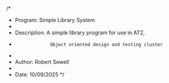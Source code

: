 /*
 *  Program:        Simple Library System
 *  
 *  Description:    A simple library program for use in AT2,
 *                  Object oriented design and testing cluster
 *                  
 *  Author:         Robert Sewell
 *  
 *  Date:           10/09/2025
 */
